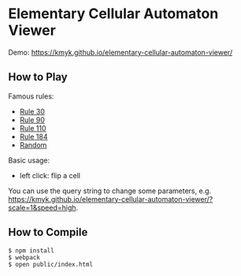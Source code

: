 # Elementary Cellular Automaton Viewer

Demo: <https://kmyk.github.io/elementary-cellular-automaton-viewer/>

## How to Play

Famous rules:

-   [Rule 30](https://kmyk.github.io/elementary-cellular-automaton-viewer/?rule=30)
-   [Rule 90](https://kmyk.github.io/elementary-cellular-automaton-viewer/?rule=90)
-   [Rule 110](https://kmyk.github.io/elementary-cellular-automaton-viewer/?rule=110)
-   [Rule 184](https://kmyk.github.io/elementary-cellular-automaton-viewer/?rule=184)
-   [Random](https://kmyk.github.io/elementary-cellular-automaton-viewer/?rule=random)

Basic usage:

-   left click: flip a cell

You can use the query string to change some parameters, e.g. <https://kmyk.github.io/elementary-cellular-automaton-viewer/?scale=1&speed=high>.

## How to Compile

```
$ npm install
$ webpack
$ open public/index.html
```
